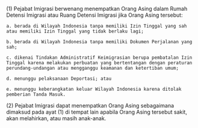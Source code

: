 (1) Pejabat Imigrasi berwenang menempatkan Orang Asing dalam Rumah Detensi Imigrasi atau Ruang Detensi Imigrasi jika Orang Asing tersebut:

    a. berada di Wilayah Indonesia tanpa memiliki Izin Tinggal yang sah atau memiliki Izin Tinggal yang tidak berlaku lagi;
    
    b. berada di Wilayah Indonesia tanpa memiliki Dokumen Perjalanan yang sah;

    c. dikenai Tindakan Administratif Keimigrasian berupa pembatalan Izin Tinggal karena melakukan perbuatan yang bertentangan dengan peraturan perundang-undangan atau mengganggu keamanan dan ketertiban umum;

    d. menunggu pelaksanaan Deportasi; atau

    e. menunggu keberangkatan keluar Wilayah Indonesia karena ditolak pemberian Tanda Masuk.

(2) Pejabat Imigrasi dapat menempatkan Orang Asing sebagaimana dimaksud pada ayat (1) di tempat lain apabila Orang Asing tersebut sakit, akan melahirkan, atau masih anak-anak.